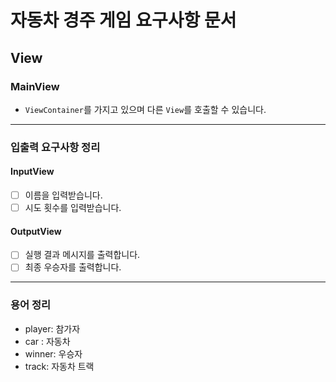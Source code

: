 # 자동차 경주 게임 요구사항 문서

## View

### MainView

- `ViewContainer`를 가지고 있으며 다른 `View`를 호출할 수 있습니다.

---

### 입출력 요구사항 정리

#### InputView

- [ ] 이름을 입력받습니다.
- [ ] 시도 횟수를 입력받습니다.

#### OutputView

- [ ] 실행 결과 메시지를 출력합니다.
- [ ] 최종 우승자를 출력합니다.

--- 

### 용어 정리

- player: 참가자
- car : 자동차
- winner: 우승자
- track: 자동차 트랙